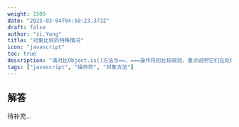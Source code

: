 ```yaml
---
weight: 1500
date: "2025-03-04T04:50:23.373Z"
draft: false
author: "zi.Yang"
title: "对象比较的特殊情况"
icon: "javascript"
toc: true
description: "请对比Object.is()方法与==、===操作符的比较规则，重点说明它们在处理+0/-0和NaN时的行为差异，并给出具体示例。"
tags: ["javascript", "操作符", "对象方法"]
---
```


## 解答

待补充...
